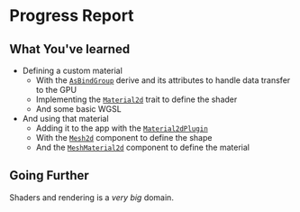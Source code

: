 # Progress Report

## What You've learned

* Defining a custom material
  * With the [`AsBindGroup`](https://docs.rs/bevy/0.15.0-rc.2/bevy/render/render_resource/trait.AsBindGroup.html) derive and its attributes to handle data transfer to the GPU
  * Implementing the [`Material2d`](https://docs.rs/bevy/0.15.0-rc.2/bevy/sprite/trait.Material2d.html) trait to define the shader
  * And some basic WGSL
* And using that material
  * Adding it to the app with the [`Material2dPlugin`](https://docs.rs/bevy/0.15.0-rc.2/bevy/sprite/struct.Material2dPlugin.html)
  * With the [`Mesh2d`](https://docs.rs/bevy/0.15.0-rc.2/bevy/prelude/struct.Mesh2d.html) component to define the shape
  * And the [`MeshMaterial2d`](https://docs.rs/bevy/0.15.0-rc.2/bevy/prelude/struct.MeshMaterial2d.html) component to define the material

## Going Further

Shaders and rendering is a *very big* domain.
